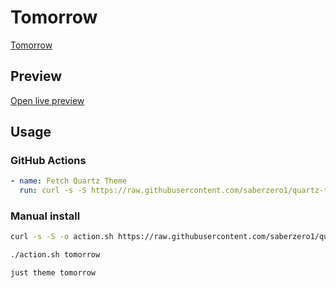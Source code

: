 # Tomorrow

[Tomorrow](https://github.com/deudz/)

## Preview

[Open live preview](https://quartz-themes.github.io/tomorrow/)

## Usage

### GitHub Actions

```yaml
- name: Fetch Quartz Theme
  run: curl -s -S https://raw.githubusercontent.com/saberzero1/quartz-themes/master/action.sh | bash -s -- tomorrow
```

### Manual install

```bash
curl -s -S -o action.sh https://raw.githubusercontent.com/saberzero1/quartz-themes/master/action.sh

./action.sh tomorrow
```

```bash
just theme tomorrow
```
